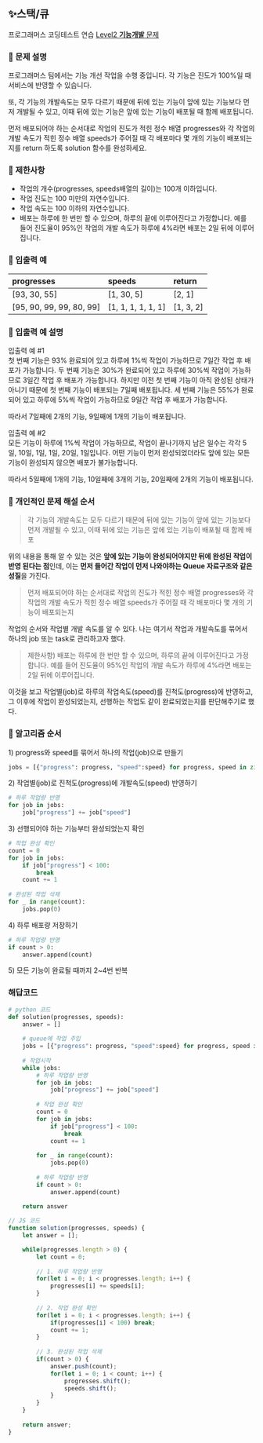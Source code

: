 ## ✨스택/큐
프로그래머스 코딩테스트 연습 [Level2 **기능개발** 문제](https://programmers.co.kr/learn/courses/30/lessons/42586) 

### 📘 문제 설명
프로그래머스 팀에서는 기능 개선 작업을 수행 중입니다. 각 기능은 진도가 100%일 때 서비스에 반영할 수 있습니다.

또, 각 기능의 개발속도는 모두 다르기 때문에 뒤에 있는 기능이 앞에 있는 기능보다 먼저 개발될 수 있고, 이때 뒤에 있는 기능은 앞에 있는 기능이 배포될 때 함께 배포됩니다.

먼저 배포되어야 하는 순서대로 작업의 진도가 적힌 정수 배열 progresses와 각 작업의 개발 속도가 적힌 정수 배열 speeds가 주어질 때 각 배포마다 몇 개의 기능이 배포되는지를 return 하도록 solution 함수를 완성하세요.

### 📕 제한사항
- 작업의 개수(progresses, speeds배열의 길이)는 100개 이하입니다.
- 작업 진도는 100 미만의 자연수입니다.
- 작업 속도는 100 이하의 자연수입니다.
- 배포는 하루에 한 번만 할 수 있으며, 하루의 끝에 이루어진다고 가정합니다. 예를 들어 진도율이 95%인 작업의 개발 속도가 하루에 4%라면 배포는 2일 뒤에 이루어집니다.

### 📙 입출력 예
|progresses|speeds|return|
|:---------|:-------|:-----|
| [93, 30, 55] | [1, 30, 5] | [2, 1] |
| [95, 90, 99, 99, 80, 99] | [1, 1, 1, 1, 1, 1] | [1, 3, 2] |

### 📒 입출력 예 설명
입출력 예 #1   
첫 번째 기능은 93% 완료되어 있고 하루에 1%씩 작업이 가능하므로 7일간 작업 후 배포가 가능합니다.
두 번째 기능은 30%가 완료되어 있고 하루에 30%씩 작업이 가능하므로 3일간 작업 후 배포가 가능합니다. 하지만 이전 첫 번째 기능이 아직 완성된 상태가 아니기 때문에 첫 번째 기능이 배포되는 7일째 배포됩니다.
세 번째 기능은 55%가 완료되어 있고 하루에 5%씩 작업이 가능하므로 9일간 작업 후 배포가 가능합니다.

따라서 7일째에 2개의 기능, 9일째에 1개의 기능이 배포됩니다.

입출력 예 #2   
모든 기능이 하루에 1%씩 작업이 가능하므로, 작업이 끝나기까지 남은 일수는 각각 5일, 10일, 1일, 1일, 20일, 1일입니다. 어떤 기능이 먼저 완성되었더라도 앞에 있는 모든 기능이 완성되지 않으면 배포가 불가능합니다.

따라서 5일째에 1개의 기능, 10일째에 3개의 기능, 20일째에 2개의 기능이 배포됩니다.

### 📗 개인적인 문제 해설 순서 
> 각 기능의 개발속도는 모두 다르기 때문에 뒤에 있는 기능이 앞에 있는 기능보다 먼저 개발될 수 있고, 이때 뒤에 있는 기능은 앞에 있는 기능이 배포될 때 함께 배포

위의 내용을 통해 알 수 있는 것은 **앞에 있는 기능이 완성되어야지만 뒤에 완성된 작업이 반영 된다는 점**인데, 이는 **먼저 들어간 작업이 먼저 나와야하는 Queue 자료구조와 같은 성질**을 가진다. 

> 먼저 배포되어야 하는 순서대로 작업의 진도가 적힌 정수 배열 progresses와 각 작업의 개발 속도가 적힌 정수 배열 speeds가 주어질 때 각 배포마다 몇 개의 기능이 배포되는지

작업의 순서와 작업별 개발 속도를 알 수 있다. 나는 여기서 작업과 개발속도를 묶어서 하나의 job 또는 task로 관리하고자 했다.

> 제한사항) 배포는 하루에 한 번만 할 수 있으며, 하루의 끝에 이루어진다고 가정합니다. 예를 들어 진도율이 95%인 작업의 개발 속도가 하루에 4%라면 배포는 2일 뒤에 이루어집니다.

이것을 보고 작업별(job)로 하루의 작업속도(speed)를 진척도(progress)에 반영하고, 그 이후에 작업이 완성되었는지, 선행하는 작업도 같이 완료되었는지를 판단해주기로 했다. 

### 📔 알고리즘 순서
1\) progress와 speed를 묶어서 하나의 작업(job)으로 만들기
```python
jobs = [{"progress": progress, "speed":speed} for progress, speed in zip(progresses, speeds)]
```
2\) 작업별(job)로 진척도(progress)에 개발속도(speed) 반영하기
```python
# 하루 작업량 반영
for job in jobs:
    job["progress"] += job["speed"]
```
3\) 선행되어야 하는 기능부터 완성되었는지 확인
```python
# 작업 완성 확인
count = 0
for job in jobs:
    if job["progress"] < 100:
        break
    count += 1
    
# 완성된 작업 삭제        
for _ in range(count):
    jobs.pop(0)
```
4\) 하루 배포량 저장하기
```python
# 하루 작업량 반영
if count > 0:
    answer.append(count)
```
5\) 모든 기능이 완료될 때까지 2~4번 반복

### 해답코드
```python
# python 코드
def solution(progresses, speeds):
    answer = []
    
    # queue에 작업 주입
    jobs = [{"progress": progress, "speed":speed} for progress, speed in zip(progresses, speeds)]
    
    # 작업시작
    while jobs:
        # 하루 작업량 반영
        for job in jobs:
            job["progress"] += job["speed"]
            
        # 작업 완성 확인
        count = 0
        for job in jobs:
            if job["progress"] < 100:
                break
            count += 1
            
        for _ in range(count):
            jobs.pop(0)
            
        # 하루 작업량 반영
        if count > 0:
            answer.append(count)
        
    return answer
```

```javascript
// JS 코드
function solution(progresses, speeds) {
    let answer = [];

    while(progresses.length > 0) {
        let count = 0;
        
        // 1. 하루 작업량 반영
        for(let i = 0; i < progresses.length; i++) {
            progresses[i] += speeds[i];    
        }
        
        // 2. 작업 완성 확인
        for(let i = 0; i < progresses.length; i++) {
            if(progresses[i] < 100) break;
            count += 1;
        }
        
        // 3. 완성된 작업 삭제 
        if(count > 0) {
            answer.push(count);
            for(let i = 0; i < count; i++) {
                progresses.shift();
                speeds.shift();
            }
        }
    }
    
    return answer;
}
```